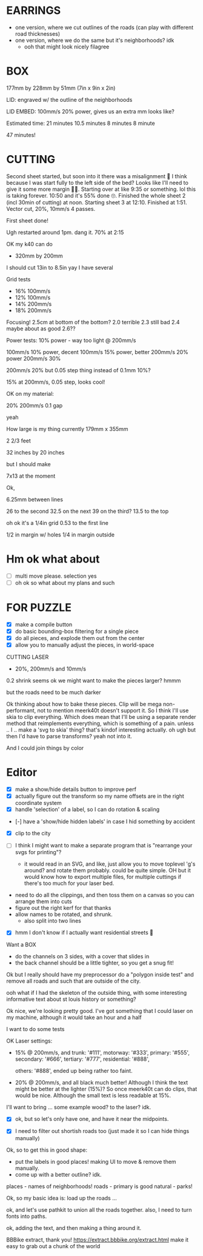 
# EARRINGS

- one version, where we cut outlines of the roads (can play with different road thicknesses)
- one version, where we do the same but it's neighborhoods? idk
    - ooh that might look nicely filagree

# BOX

177mm by 228mm by 51mm (7in x 9in x 2in)

LID: engraved w/ the outline of the neighborhoods

LID EMBED: 100mm/s 20% power, gives us an extra mm looks like?

Estimated time:
21 minutes
10.5 minutes
8 minutes
8 minute

47 minutes!


# CUTTING

Second sheet started, but soon into it there was a misalignment 😬 I think because
I was start fully to the left side of the bed? Looks like I'll need to give it some
more margin 🤷‍♂️.
Starting over at like 9:35 or something.
lol this is taking forever. 10:50 and it's 55% done 🙄.
Finished the whole sheet 2 (incl 30min of cutting) at noon.
Starting sheet 3 at 12:10.
Finished at 1:51.
Vector cut, 20%, 10mm/s 4 passes.

First sheet done!

Ugh restarted around 1pm. dang it.
70% at 2:15


OK my k40 can do
- 320mm by 200mm

I should cut 13in to 8.5in
yay I have several


Grid tests
- 16% 100mm/s
- 12% 100mm/s
- 14% 200mm/s
- 18% 200mm/s


Focusing!
2.5cm at bottom of the bottom?
2.0 terrible
2.3 still bad
2.4 maybe about as good
2.6??



Power tests:
10% power - way too light @ 200mm/s

100mm/s 10% power, decent
100mm/s 15% power, better
200mm/s 20% power
200mm/s 30%

200mm/s 20% but 0.05 step thing instead of 0.1mm
10%?

15% at 200mm/s, 0.05 step, looks cool!




OK on my material:

20% 200mm/s 0.1 gap

yeah 



How large is my thing
currently 179mm x 355mm

2 2/3 feet

32 inches by 20 inches

but I should make 

7x13 at the moment

Ok, 


6.25mm between lines

26 to the second
32.5 on the next
39 on the third?
13.5 to the top

oh ok it's a 1/4in grid
0.53 to the first line

1/2 in margin w/ holes
1/4 in margin outside


# Hm ok what about

- [ ] multi move please. selection yes
- [ ] oh ok so what about my plans and such

# FOR PUZZLE

- [x] make a compile button
- [x] do basic bounding-box filtering for a single piece
- [x] do all pieces, and explode them out from the center
- [x] allow you to manually adjust the pieces, in world-space

CUTTING LASER

- 20%, 200mm/s and 10mm/s

0.2 shrink seems ok
we might want to make the pieces larger? hmmm

but the roads need to be much darker



Ok thinking about how to bake these pieces.
Clip will be mega non-performant, not to mention meerk40t doesn't support it.
So I think I'll use skia to clip everything.
Which does mean that I'll be using a separate render method that reimplements
everything, which is something of a pain.
unless .. I .. make a 'svg to skia' thing?
that's kindof interesting actually.
oh ugh but then I'd have to parse transforms? yeah not into it.

And I could join things by color

# Editor

- [x] make a show/hide details button to improve perf
- [x] actually figure out the transform so my name offsets are in the right coordinate system
- [x] handle 'selection' of a label, so I can do rotation & scaling
- [-] have a 'show/hide hidden labels' in case I hid something by accident
- [x] clip to the city



- [ ] I think I might want to make a separate program that is "rearrange your svgs for printing"?
  - it would read in an SVG, and like, just allow you to move toplevel 'g's around?
    and rotate them probably.
    could be quite simple.
    OH but it would know how to export multiple files, for multiple cuttings if there's too much
    for your laser bed.

- need to do all the clippings, and then toss them on a canvas so you can arrange them into cuts
- figure out the right kerf for that thanks
- allow names to be rotated, and shrunk.
    - also split into two lines

- [x] hmm I don't know if I actually want residential streets 🤔


Want a BOX
- do the channels on 3 sides, with a cover that slides in
- the back channel should be a little tighter, so you get a snug fit!


Ok but I really should have my preprocessor do a "polygon inside test" and remove
all roads and such that are outside of the city.


ooh what if I had the skeleton of the outside thing, with some interesting
informative text about st louis history or something?









Ok nice, we're looking pretty good.
I've got something that I could laser on my machine,
although it would take an hour and a half

I want to do some tests


OK Laser settings:
- 15% @ 200mm/s, and 
    trunk: '#111',
    motorway: '#333',
    primary: '#555',
    secondary: '#666',
    tertiary: '#777',
    residential: '#888',

    others: '#888',
	ended up being rather too faint.
- 20% @ 200mm/s, and all black
	much better! Although I think the text might be better at the lighter (15%)?
	So once meerk40t can do clips, that would be nice.
	Although the small text is less readable at 15%.


I'll want to bring ... some example wood? to the laser? idk.





- [x] ok, but so let's only have one, and have it near the midpoints.
- [x] I need to filter out shortish roads too (just made it so I can hide things manually)




Ok, so to get this in good shape:
- put the labels in good places! making UI to move & remove them manually.
- come up with a better outline? idk.






places - names of neighborhoods!
roads  - primary is good
natural - parks!

Ok, so my basic idea is:
load up the roads ...

ok, and let's use pathkit to union all the roads together.
also, I need to turn fonts into paths.

ok, adding the text, and then making a thing around it.

BBBike extract, thank you! https://extract.bbbike.org/extract.html
make it easy to grab out a chunk of the world
